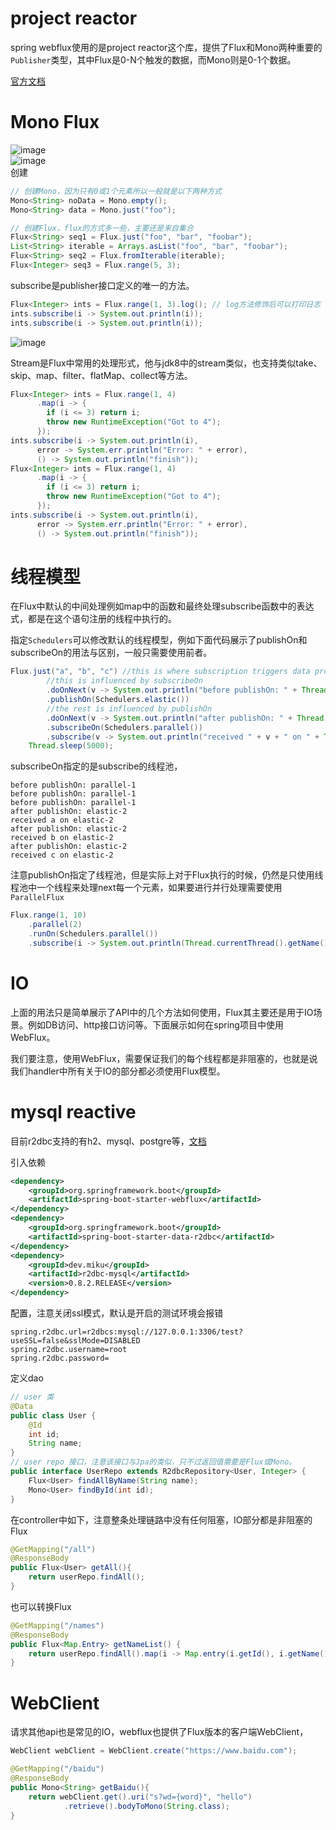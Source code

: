 # project reactor
spring webflux使用的是project reactor这个库，提供了Flux和Mono两种重要的`Publisher`类型，其中Flux是0-N个触发的数据，而Mono则是0-1个数据。

[官方文档](https://projectreactor.io/docs/core/release/reference/#getting-started-introducing-reactor)
# Mono  Flux 
![image](https://i.imgur.com/leAFBxr.png)  
![image](https://i.imgur.com/QKpYAxf.png)  
创建
```java
// 创建Mono，因为只有0或1个元素所以一般就是以下两种方式
Mono<String> noData = Mono.empty(); 
Mono<String> data = Mono.just("foo");

// 创建Flux，flux的方式多一些，主要还是来自集合
Flux<String> seq1 = Flux.just("foo", "bar", "foobar");
List<String> iterable = Arrays.asList("foo", "bar", "foobar");
Flux<String> seq2 = Flux.fromIterable(iterable);
Flux<Integer> seq3 = Flux.range(5, 3);
```
subscribe是publisher接口定义的唯一的方法。
```java
Flux<Integer> ints = Flux.range(1, 3).log(); // log方法修饰后可以打印日志
ints.subscribe(i -> System.out.println(i));
ints.subscribe(i -> System.out.println(i));
```
![image](https://i.imgur.com/BnZuxUc.png)

Stream是Flux中常用的处理形式，他与jdk8中的stream类似，也支持类似take、skip、map、filter、flatMap、collect等方法。
```java
Flux<Integer> ints = Flux.range(1, 4) 
      .map(i -> { 
        if (i <= 3) return i; 
        throw new RuntimeException("Got to 4"); 
      });
ints.subscribe(i -> System.out.println(i), 
      error -> System.err.println("Error: " + error),
      () -> System.out.println("finish"));
Flux<Integer> ints = Flux.range(1, 4) 
      .map(i -> { 
        if (i <= 3) return i; 
        throw new RuntimeException("Got to 4"); 
      });
ints.subscribe(i -> System.out.println(i), 
      error -> System.err.println("Error: " + error),
      () -> System.out.println("finish"));
```
# 线程模型
在Flux中默认的中间处理例如map中的函数和最终处理subscribe函数中的表达式，都是在这个语句注册的线程中执行的。

指定`Schedulers`可以修改默认的线程模型，例如下面代码展示了publishOn和subscribeOn的用法与区别，一般只需要使用前者。
```java
Flux.just("a", "b", "c") //this is where subscription triggers data production
        //this is influenced by subscribeOn
        .doOnNext(v -> System.out.println("before publishOn: " + Thread.currentThread().getName()))
        .publishOn(Schedulers.elastic())
        //the rest is influenced by publishOn
        .doOnNext(v -> System.out.println("after publishOn: " + Thread.currentThread().getName()))
        .subscribeOn(Schedulers.parallel())
        .subscribe(v -> System.out.println("received " + v + " on " + Thread.currentThread().getName()));
    Thread.sleep(5000);
```
subscribeOn指定的是subscribe的线程池，
```
before publishOn: parallel-1
before publishOn: parallel-1
before publishOn: parallel-1
after publishOn: elastic-2
received a on elastic-2
after publishOn: elastic-2
received b on elastic-2
after publishOn: elastic-2
received c on elastic-2
```
注意publishOn指定了线程池，但是实际上对于Flux执行的时候，仍然是只使用线程池中一个线程来处理next每一个元素，如果要进行并行处理需要使用`ParallelFlux`
```java
Flux.range(1, 10)
    .parallel(2)
    .runOn(Schedulers.parallel())
    .subscribe(i -> System.out.println(Thread.currentThread().getName() + " -> " + i));
```
# IO
上面的用法只是简单展示了API中的几个方法如何使用，Flux其主要还是用于IO场景。例如DB访问、http接口访问等。下面展示如何在spring项目中使用WebFlux。

我们要注意，使用WebFlux，需要保证我们的每个线程都是非阻塞的，也就是说我们handler中所有关于IO的部分都必须使用Flux模型。

# mysql reactive
目前r2dbc支持的有h2、mysql、postgre等，[文档](https://spring.io/projects/spring-data-r2dbc#overview)

引入依赖
```xml
<dependency>
    <groupId>org.springframework.boot</groupId>
    <artifactId>spring-boot-starter-webflux</artifactId>
</dependency>
<dependency>
    <groupId>org.springframework.boot</groupId>
    <artifactId>spring-boot-starter-data-r2dbc</artifactId>
</dependency>
<dependency>
    <groupId>dev.miku</groupId>
    <artifactId>r2dbc-mysql</artifactId>
    <version>0.8.2.RELEASE</version>
</dependency>
```
配置，注意关闭ssl模式，默认是开启的测试环境会报错
```properties
spring.r2dbc.url=r2dbcs:mysql://127.0.0.1:3306/test?useSSL=false&sslMode=DISABLED
spring.r2dbc.username=root
spring.r2dbc.password=
```
定义dao
```java
// user 类
@Data
public class User {
    @Id
    int id;
    String name;
}
// user repo 接口，注意该接口与Jpa的类似，只不过返回值需要是Flux或Mono。
public interface UserRepo extends R2dbcRepository<User, Integer> {
    Flux<User> findAllByName(String name);
    Mono<User> findById(int id);
}
```
在controller中如下，注意整条处理链路中没有任何阻塞，IO部分都是非阻塞的Flux
```java
@GetMapping("/all")
@ResponseBody
public Flux<User> getAll(){
    return userRepo.findAll();
}
```
也可以转换Flux
```java
@GetMapping("/names")
@ResponseBody
public Flux<Map.Entry> getNameList() {
    return userRepo.findAll().map(i -> Map.entry(i.getId(), i.getName()));
}
```
# WebClient
请求其他api也是常见的IO，webflux也提供了Flux版本的客户端WebClient，
```java
WebClient webClient = WebClient.create("https://www.baidu.com");

@GetMapping("/baidu")
@ResponseBody
public Mono<String> getBaidu(){
    return webClient.get().uri("s?wd={word}", "hello")
            .retrieve().bodyToMono(String.class);
}
```